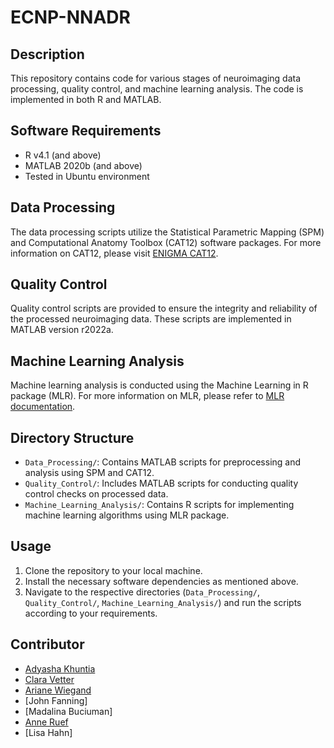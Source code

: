 # ECNP-NNADR

## Description
This repository contains code for various stages of neuroimaging data processing, quality control, and machine learning analysis. The code is implemented in both R and MATLAB.

## Software Requirements
- R v4.1 (and above)
- MATLAB 2020b (and above)
- Tested in Ubuntu environment

## Data Processing
The data processing scripts utilize the Statistical Parametric Mapping (SPM) and Computational Anatomy Toolbox (CAT12) software packages. For more information on CAT12, please visit [ENIGMA CAT12](https://neuro-jena.github.io/enigma-cat12/).

## Quality Control
Quality control scripts are provided to ensure the integrity and reliability of the processed neuroimaging data. These scripts are implemented in MATLAB version r2022a.

## Machine Learning Analysis
Machine learning analysis is conducted using the Machine Learning in R package (MLR). For more information on MLR, please refer to [MLR documentation](https://mlr.mlr-org.com/).

## Directory Structure
- `Data_Processing/`: Contains MATLAB scripts for preprocessing and analysis using SPM and CAT12.
- `Quality_Control/`: Includes MATLAB scripts for conducting quality control checks on processed data.
- `Machine_Learning_Analysis/`: Contains R scripts for implementing machine learning algorithms using MLR package.

## Usage
1. Clone the repository to your local machine.
2. Install the necessary software dependencies as mentioned above.
3. Navigate to the respective directories (`Data_Processing/`, `Quality_Control/`, `Machine_Learning_Analysis/`) and run the scripts according to your requirements.

## Contributor
- [Adyasha Khuntia](https://github.com/adyasha95/)
- [Clara Vetter](https://github.com/claravetter/)
- [Ariane Wiegand](https://github.com/arianewiegand)
- [John Fanning]
- [Madalina Buciuman]
- [Anne Ruef](https://github.com/AnneRuef)
- [Lisa Hahn]

